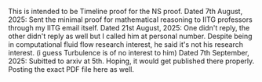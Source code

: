 This is intended to be Timeline proof for the NS proof. 
Dated 7th August, 2025: Sent the minimal proof for mathematical reasoning to IITG professors through my IITG email itself.
Dated 21st August, 2025: One didn't reply, the other didn't reply as well but I called him at personal number. Despite being in computational fluid flow research interest, he said it's not his research interest. (i guess Turbulence is of no interest to him)
Dated 7th September, 2025: Subitted to arxiv at 5th. Hoping, it would get published there properly. Posting the exact PDF file here as well. 
